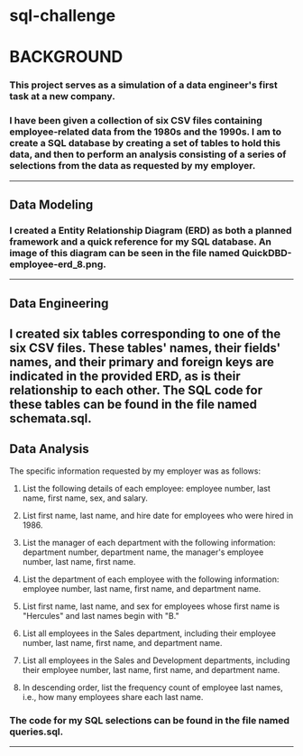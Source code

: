 # sql-challenge

# BACKGROUND
### This project serves as a simulation of a data engineer's first task at a new company.

### I have been given a collection of six CSV files containing employee-related data from the 1980s and the 1990s. I am to create a SQL database by creating a set of tables to hold this data, and then to perform an analysis consisting of a series of selections from the data as requested by my employer.
-------------------------------

## Data Modeling

### I created a Entity Relationship Diagram (ERD) as both a planned framework and a quick reference for my SQL database. An image of this diagram can be seen in the file named QuickDBD-employee-erd_8.png. 
-------------------------------

## Data Engineering

I created six tables corresponding to one of the six CSV files. These tables' names, their fields' names, and their primary and foreign keys are indicated in the provided ERD, as is their relationship to each other. The SQL code for these tables can be found in the file named schemata.sql.
-------------------------------

## Data Analysis

The specific information requested by my employer was as follows:

1) List the following details of each employee: employee number, last name, first name, sex, and salary.

2) List first name, last name, and hire date for employees who were hired in 1986.

3) List the manager of each department with the following information: department number, department name, the manager's employee number, last name, first name.

4) List the department of each employee with the following information: employee number, last name, first name, and department name.

5) List first name, last name, and sex for employees whose first name is "Hercules" and last names begin with "B."

6) List all employees in the Sales department, including their employee number, last name, first name, and department name.

7) List all employees in the Sales and Development departments, including their employee number, last name, first name, and department name.

8) In descending order, list the frequency count of employee last names, i.e., how many employees share each last name.

### The code for my SQL selections can be found in the file named queries.sql.
-------------------------------
